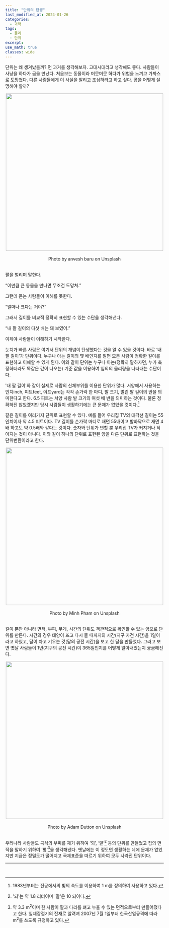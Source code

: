 ```yaml
---
title: "단위의 탄생"
last_modified_at: 2024-01-26
categories:
  - 과학
tags:
  - 물리
  - 단위
excerpt: 
use_math: true
classes: wide
---
```




단위는 왜 생겨났을까? 먼 과거를 생각해보자. 고대시대라고 생각해도 좋다. 사람들이 사냥을 하다가 곰을 만났다. 처음보는 동물이라 머뭇머뭇 하다가 위험을 느끼고 가까스로 도망쳤다. 다른 사람들에게 이 사실을 알리고 조심하라고 하고 싶다. 곰을 어떻게 설명해야 할까?

<center>
  <img src='{{"/assets/img/단위/bear.jpg" | relative_url}}' width="500"><br>
<br>
Photo by anvesh baru on Unsplash
<br>
<br>
</center>

팔을 벌리며 말한다.

“이만큼 큰 동물을 만나면 무조건 도망쳐.”

그런데 듣는 사람들이 이해를 못한다.

“얼마나 크다는 거야?”

그래서 길이를 비교적 정확히 표현할 수 있는 수단을 생각해낸다.

“내 팔 길이의 다섯 배는 돼 보였어.”

이제야 사람들이 이해하기 시작한다.

눈치가 빠른 사람은 여기서 단위의 개념이 탄생했다는 것을 알 수 있을 것이다. 바로 ‘내 팔 길이’가 단위이다. 누구나 아는 길이의 몇 배인지를 알면 모든 사람이 정확한 길이를 표현하고 이해할 수 있게 된다. 이와 같이 단위는 누구나 아는(정확히 말하자면, 누가 측정하더라도 똑같은 값이 나오는) 기준 값을 이용하여 임의의 물리량을 나타내는 수단이다.

'내 팔 길이'와 같이 실제로 사람의 신체부위를 이용한 단위가 많다. 서양에서 사용하는 인치inch, 피트feet, 야드yard는 각각 손가락 한 마디, 발 크기, 벌린 팔 길이의 반을 의미한다고 한다. 6.5 피트는 서양 사람 발 크기의 여섯 배 반을 의미하는 것이다. 물론 정확하진 않았겠지만 당시 사람들이 생활하기에는 큰 문제가 없었을 것이다.[^1]

같은 길이를 여러가지 단위로 표현할 수 있다. 예를 들어 우리집 TV의 대각선 길이는 55 인치이자 약 4.5 피트이다. TV 길이를 손가락 마디로 재면 55배이고 발바닥으로 재면 4배 하고도 약 0.5배와 같다는 것이다. 숫자와 단위가 변할 뿐 우리집 TV가 커지거나 작아지는 것이 아니다. 이와 같이 하나의 단위로 표현된 양을 다른 단위로 표현하는 것을 단위변환이라고 한다.

<center>
  <img src='{{"/assets/img/단위/television.jpg" | relative_url}}' width="500"><br>
<br>
Photo by Minh Pham on Unsplash
<br>
<br>
</center>

길이 뿐만 아니라 면적, 부피, 무게, 시간의 단위도 객관적으로 확인할 수 있는 양으로 단위를 만든다. 시간의 경우 태양이 뜨고 다시 뜰 때까지의 시간(지구 자전 시간)을 1일이라고 하였고, 달이 차고 기우는 것(달의 공전 시간)을 보고 한 달을 만들었다. 그러고 보면 옛날 사람들이 1년(지구의 공전 시간)이 365일인지를 어떻게 알아내었는지 궁금해진다.

<center>
  <img src='{{"/assets/img/단위/moon.jpg" | relative_url}}' width="500"><br>
<br>
Photo by Adam Dutton on Unsplash
<br>
<br>
</center>

우리나라 사람들도 곡식의 부피를 재기 위하여 ‘되’, ‘말’[^2] 등의 단위를 만들었고 집의 면적을 말하기 위하여 ‘평’[^3]을 생각해냈다. 옛날에는 이 정도면 생활하는 데에 문제가 없었지만 지금은 정밀도가 떨어지고 국제표준을 따르기 위하여 모두 사라진 단위이다.

---
[^1]: 1983년부터는 진공에서의 빛의 속도를 이용하여 1 m를 정의하여 사용하고 있다.
[^2]: '되'는 약 1.8 리터이며 '말'은 10 되이다.
[^3]: 약 3.3 m$^2$이며 한 사람이 팔과 다리를 펴고 누울 수 있는 면적으로부터 만들어졌다고 한다. 일제강점기의 잔재로 알려져 2007년 7월 1일부터 한국산업규격에 따라 m$^2$를 쓰도록 규정하고 있다.

​